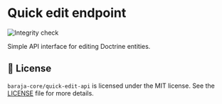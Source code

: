 Quick edit endpoint
===================

![Integrity check](https://github.com/baraja-core/quick-edit-api/workflows/Integrity%20check/badge.svg)

Simple API interface for editing Doctrine entities.

📄 License
-----------

`baraja-core/quick-edit-api` is licensed under the MIT license. See the [LICENSE](https://github.com/baraja-core/quick-edit-api/blob/master/LICENSE) file for more details.
